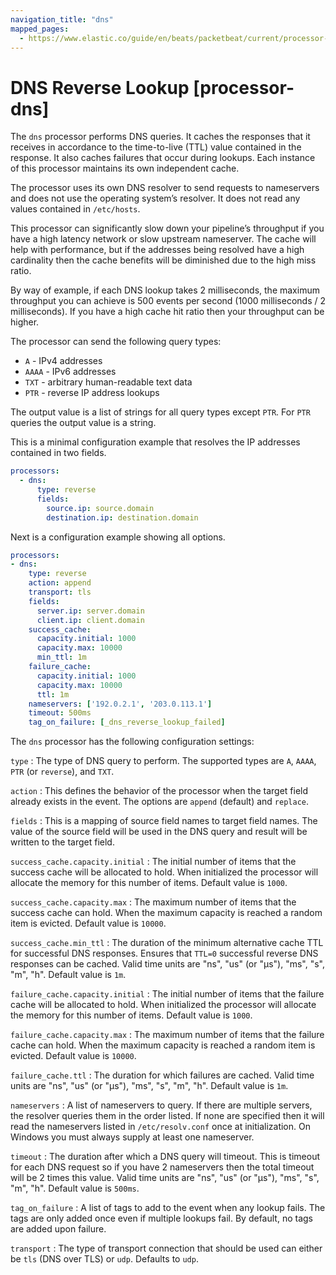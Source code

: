 ```yaml
---
navigation_title: "dns"
mapped_pages:
  - https://www.elastic.co/guide/en/beats/packetbeat/current/processor-dns.html
---
```


# DNS Reverse Lookup [processor-dns]


The `dns` processor performs DNS queries. It caches the responses that it receives in accordance to the time-to-live (TTL) value contained in the response. It also caches failures that occur during lookups. Each instance of this processor maintains its own independent cache.

The processor uses its own DNS resolver to send requests to nameservers and does not use the operating system’s resolver. It does not read any values contained in `/etc/hosts`.

This processor can significantly slow down your pipeline’s throughput if you have a high latency network or slow upstream nameserver. The cache will help with performance, but if the addresses being resolved have a high cardinality then the cache benefits will be diminished due to the high miss ratio.

By way of example, if each DNS lookup takes 2 milliseconds, the maximum throughput you can achieve is 500 events per second (1000 milliseconds / 2 milliseconds). If you have a high cache hit ratio then your throughput can be higher.

The processor can send the following query types:

* `A` - IPv4 addresses
* `AAAA` - IPv6 addresses
* `TXT` - arbitrary human-readable text data
* `PTR` - reverse IP address lookups

The output value is a list of strings for all query types except `PTR`. For `PTR` queries the output value is a string.

This is a minimal configuration example that resolves the IP addresses contained in two fields.

```yaml
processors:
  - dns:
      type: reverse
      fields:
        source.ip: source.domain
        destination.ip: destination.domain
```

Next is a configuration example showing all options.

```yaml
processors:
- dns:
    type: reverse
    action: append
    transport: tls
    fields:
      server.ip: server.domain
      client.ip: client.domain
    success_cache:
      capacity.initial: 1000
      capacity.max: 10000
      min_ttl: 1m
    failure_cache:
      capacity.initial: 1000
      capacity.max: 10000
      ttl: 1m
    nameservers: ['192.0.2.1', '203.0.113.1']
    timeout: 500ms
    tag_on_failure: [_dns_reverse_lookup_failed]
```

The `dns` processor has the following configuration settings:

`type`
:   The type of DNS query to perform. The supported types are `A`, `AAAA`, `PTR` (or `reverse`), and `TXT`.

`action`
:   This defines the behavior of the processor when the target field already exists in the event. The options are `append` (default) and `replace`.

`fields`
:   This is a mapping of source field names to target field names. The value of the source field will be used in the DNS query and result will be written to the target field.

`success_cache.capacity.initial`
:   The initial number of items that the success cache will be allocated to hold. When initialized the processor will allocate the memory for this number of items. Default value is `1000`.

`success_cache.capacity.max`
:   The maximum number of items that the success cache can hold. When the maximum capacity is reached a random item is evicted. Default value is `10000`.

`success_cache.min_ttl`
:   The duration of the minimum alternative cache TTL for successful DNS responses. Ensures that `TTL=0` successful reverse DNS responses can be cached. Valid time units are "ns", "us" (or "µs"), "ms", "s", "m", "h". Default value is `1m`.

`failure_cache.capacity.initial`
:   The initial number of items that the failure cache will be allocated to hold. When initialized the processor will allocate the memory for this number of items. Default value is `1000`.

`failure_cache.capacity.max`
:   The maximum number of items that the failure cache can hold. When the maximum capacity is reached a random item is evicted. Default value is `10000`.

`failure_cache.ttl`
:   The duration for which failures are cached. Valid time units are "ns", "us" (or "µs"), "ms", "s", "m", "h". Default value is `1m`.

`nameservers`
:   A list of nameservers to query. If there are multiple servers, the resolver queries them in the order listed. If none are specified then it will read the nameservers listed in `/etc/resolv.conf` once at initialization. On Windows you must always supply at least one nameserver.

`timeout`
:   The duration after which a DNS query will timeout. This is timeout for each DNS request so if you have 2 nameservers then the total timeout will be 2 times this value. Valid time units are "ns", "us" (or "µs"), "ms", "s", "m", "h". Default value is `500ms`.

`tag_on_failure`
:   A list of tags to add to the event when any lookup fails. The tags are only added once even if multiple lookups fail. By default, no tags are added upon failure.

`transport`
:   The type of transport connection that should be used can either be `tls` (DNS over TLS) or `udp`. Defaults to `udp`.

